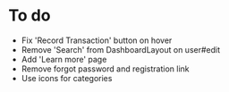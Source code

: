 # To do

- Fix 'Record Transaction' button on hover
- Remove 'Search' from DashboardLayout on user#edit
- Add 'Learn more' page
- Remove forgot password and registration link
- Use icons for categories
